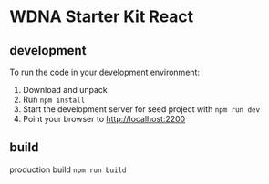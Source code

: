 # WDNA Starter Kit React

## development

To run the code in your development environment:

1.  Download and unpack
2.  Run `npm install`
3.  Start the development server for seed project with `npm run dev`
4.  Point your browser to [http://localhost:2200](http://localhost:2200)

## build

production build
`npm run build`
